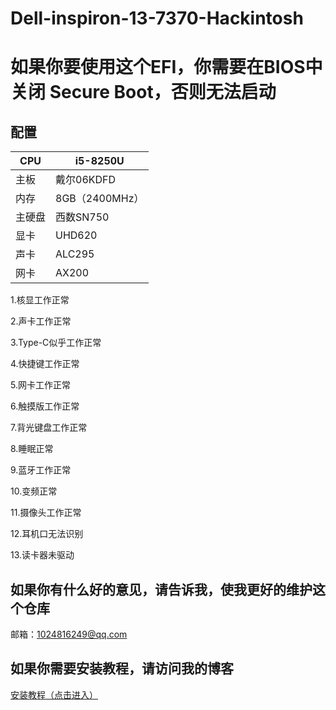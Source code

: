 # Dell-inspiron-13-7370-Hackintosh

# 如果你要使用这个EFI，你需要在BIOS中关闭 Secure Boot，否则无法启动

## 配置
CPU | i5-8250U
------------ | -------------
主板 | 戴尔06KDFD
内存 | 8GB（2400MHz）
主硬盘 | 西数SN750
显卡 | UHD620
声卡 | ALC295
网卡 | AX200

1.核显工作正常

2.声卡工作正常

3.Type-C似乎工作正常

4.快捷键工作正常

5.网卡工作正常

6.触摸版工作正常

7.背光键盘工作正常

8.睡眠正常

9.蓝牙工作正常

10.变频正常

11.摄像头工作正常

12.耳机口无法识别

13.读卡器未驱动

## 如果你有什么好的意见，请告诉我，使我更好的维护这个仓库
邮箱：1024816249@qq.com

## 如果你需要安装教程，请访问我的博客

<a href="https://www.asly.top/"> 安装教程（点击进入） <a/>
